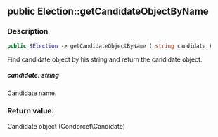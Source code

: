 ## public Election::getCandidateObjectByName

### Description    

```php
public $Election -> getCandidateObjectByName ( string candidate )
```

Find candidate object by his string and return the candidate object.    


##### **candidate:** *string*   
Candidate name.    



### Return value:   

Candidate object (Condorcet\Candidate)

